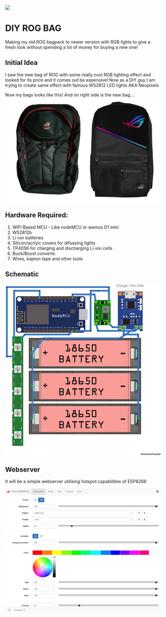 [![](https://img.shields.io/github/downloads/AnshumanFauzdar/DIY-ROG-BAG/total?style=social)](https://github.com/AnshumanFauzdar/DIY-ROG-BAG/archive/1.0.zip)
# DIY ROG BAG

Making my old ROG bagpack to newer version with RGB lights to give a fresh look without spending a lot of money for buying a new one!

## Initial Idea

I saw the new bag of ROG with some really cool RGB lighting effect and looked for its price and it comes out be expensive! Now as a DIY guy I am trying to create same effect with famous WS2812 LED lights AKA Neopixels

Now my bags looks like this! And on right side is the new bag....
![Before](https://github.com/AnshumanFauzdar/DIY-ROG-BAG/blob/master/Before.jpg)

## Hardware Required:
1. WIFI Based MCU - Like nodeMCU or wemos D1 mini
2. WS2812b
3. Li-ion batteries
4. Silicon/acrlyic covers for difussing lights
5. TP4056 for charging and discharging Li-ion cells
6. Buck/Boost converts
7. Wires, kapton tape and other tools

## Schematic

![Schematic](https://github.com/AnshumanFauzdar/DIY-ROG-BAG/blob/master/Schematic.jpg)

## Webserver

It will be a simple webserver utilising hotspot capabilities of ESP8266

![webserver](https://github.com/AnshumanFauzdar/DIY-ROG-BAG/blob/master/webserver.jpg)
